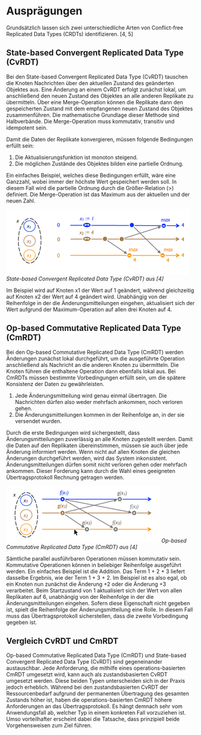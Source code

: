 # Ausprägungen

Grundsätzlich lassen sich zwei unterschiedliche Arten von Conflict-free Replicated Data Types (CRDTs) identifizieren. [4, 5]

## State-based Convergent Replicated Data Type (CvRDT)

Bei den State-based Convergent Replicated Data Type (CvRDT) tauschen die Knoten Nachrichten über den aktuellen Zustand des geänderten Objektes aus. Eine Änderung an einem CvRDT erfolgt zunächst lokal, um anschließend den neuen Zustand des Objektes an alle anderen Replikate zu übermitteln. Über eine Merge-Operation können die Replikate dann den gespeicherten Zustand mit dem empfangenen neuen Zustand des Objektes zusammenführen. Die mathematische Grundlage dieser Methode sind Halbverbände. Die Merge-Operation muss kommutativ, transitiv und idempotent sein.

Damit die Daten der Replikate konvergieren, müssen folgende Bedingungen erfüllt sein:

1. Die Aktualisierungsfunktion ist monoton steigend.
2. Die möglichen Zustände des Objektes bilden eine partielle Ordnung.

Ein einfaches Beispiel, welches diese Bedingungen erfüllt, wäre eine Ganzzahl, wobei immer der höchste Wert gespeichert werden soll. In diesem Fall wird die partielle Ordnung durch die Größer-Relation (>) definiert. Die Merge-Operation ist das Maximum aus der aktuellen und der neuen Zahl.

![State-based-Replication](img/State-based-Replication.png)
*State-based Convergent Replicated Data Type (CvRDT) aus [4]*

Im Beispiel wird auf Knoten x1 der Wert auf 1 geändert, während gleichzeitig auf Knoten x2 der Wert auf 4 geändert wird. Unabhängig von der Reihenfolge in der die Änderungsmitteilungen eingehen, aktualisiert sich der Wert aufgrund der Maximum-Operation auf allen drei Knoten auf 4.

## Op-based Commutative Replicated Data Type (CmRDT)

Bei den Op-based Commutative Replicated Data Type (CmRDT) werden Änderungen zunächst lokal durchgeführt, um die ausgeführte Operation anschließend als Nachricht an die anderen Knoten zu übermitteln. Die Knoten führen die enthaltene Operation dann ebenfalls lokal aus. Bei CmRDTs müssen bestimmte Vorbedingungen erfüllt sein, um die spätere Konsistenz der Daten zu gewährleisten.

1. Jede Änderungsmitteilung wird genau einmal übertragen. Die Nachrichten dürfen also weder mehrfach ankommen, noch verloren gehen.
2. Die Änderungsmitteilungen kommen in der Reihenfolge an, in der sie versendet wurden.

Durch die erste Bedingungen wird sichergestellt, dass Änderungsmitteilungen zuverlässig an alle Knoten zugestellt werden. Damit die Daten auf den Replikaten übereinstimmen, müssen sie auch über jede Änderung informiert werden. Wenn nicht auf allen Knoten die gleichen Änderungen durchgeführt werden, wird das System inkonsistent. Änderungsmitteilungen dürfen somit nicht verloren gehen oder mehrfach ankommen. Dieser Forderung kann durch die Wahl eines geeigneten Übertragsprotokoll Rechnung getragen werden.

![Op-based-Replication](img/OP-based-Replication.png)
*Op-based Commutative Replicated Data Type (CmRDT) aus [4]*

Sämtliche parallel ausführbaren Operationen müssen kommutativ sein. Kommutative Operationen können in beliebiger Reihenfolge ausgeführt werden. Ein einfaches Beispiel ist die Addition. Das Term 1 + 2 + 3 liefert dasselbe Ergebnis, wie der Term 1 + 3 + 2. Im Beispiel ist es also egal, ob ein Knoten nun zunächst die Änderung +2 oder die Änderung +3 verarbeitet. Beim Startzustand von 1 aktualisiert sich der Wert von allen Replikaten auf 6, unabhängig von der Reihenfolge in der die Änderungsmitteilungen eingehen. Sofern diese Eigenschaft nicht gegeben ist, spielt die Reihenfolge der Änderungsmitteilung eine  Rolle. In diesem Fall muss das Übertragsprotokoll sicherstellen, dass die zweite Vorbedingung gegeben ist.

## Vergleich CvRDT und CmRDT

Op-based Commutative Replicated Data Type (CmRDT) und State-based Convergent Replicated Data Type (CvRDT) sind gegeneinander austauschbar. Jede Anforderung, die mithilfe eines operations-basierten CmRDT umgesetzt wird, kann auch als zustandsbasierten CvRDT umgesetzt werden. Diese beiden Typen unterscheiden sich in der Praxis jedoch erheblich. Während bei den zustandsbasierten CvRDT der Ressourcenbedarf aufgrund der permanenten Übertragung des gesamten Zustands höher ist, haben die operations-basierten CmRDT höhere Anforderungen an das Übertragsprotokoll. Es hängt demnach sehr vom Anwendungsfall ab, welcher Typ in einem konkreten Fall vorzuziehen ist. Umso vorteilhafter erscheint dabei die Tatsache, dass prinzipiell beide Vorgehensweisen zum Ziel führen.
